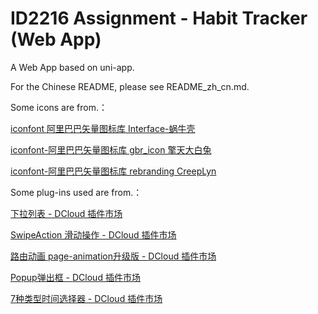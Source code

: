 # ID2216 Assignment - Habit Tracker (Web App)

A Web App based on uni-app. 

For the Chinese README, please see README_zh_cn.md.

Some icons are from.：

[iconfont 阿里巴巴矢量图标库 Interface-蜗牛壳](https://www.iconfont.cn/collections/detail?spm=a313x.7781069.0.da5a778a4&cid=19742)

[iconfont-阿里巴巴矢量图标库 gbr_icon 擎天大白兔](https://www.iconfont.cn/collections/detail?spm=a313x.7781069.0.da5a778a4&cid=9931)

[iconfont-阿里巴巴矢量图标库 rebranding CreepLyn](https://www.iconfont.cn/collections/detail?spm=a313x.7781069.0.da5a778a4&cid=19802)



Some plug-ins used are from.：

[下拉列表 - DCloud 插件市场](https://ext.dcloud.net.cn/plugin?id=518)

[SwipeAction 滑动操作 - DCloud 插件市场](https://ext.dcloud.net.cn/plugin?id=181)

[路由动画 page-animation升级版 - DCloud 插件市场](https://ext.dcloud.net.cn/plugin?id=1265)

[Popup弹出框 - DCloud 插件市场](https://ext.dcloud.net.cn/plugin?id=2504)

[7种类型时间选择器 - DCloud 插件市场](https://ext.dcloud.net.cn/plugin?id=2400)

